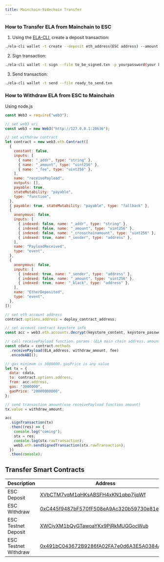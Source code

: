 ```yaml
---
title: Mainchain-Sidechain Transfer
---
```


### How to Transfer ELA from Mainchain to ESC

1. Using the [ELA-CLI](/api/mainchain/cli), create a deposit transaction:

```bash
./ela-cli wallet -t create --deposit eth_address(ESC address) --amount recharge_value(amount ela units) --fee recharge_fee(fee ela units)
```

2. Sign transaction:

```bash
./ela-cli wallet -t sign --file to_be_signed.txn -p yourpassword(your keystore password)
```

3. Send transaction:

```bash
./ela-cli wallet -t send --file ready_to_send.txn
```

### How to Withdraw ELA from ESC to Mainchain

Using node.js

<Tabs className="language-tabs" groupId="code-tabs">
  <TabItem value="🌐 JavaScript" >
  </TabItem>
</Tabs>

```js
const Web3 = require("web3");

// set web3 uri
const web3 = new Web3("http://127.0.0.1:20636");

// set withdraw contract
let contract = new web3.eth.Contract([
  {
    constant: false,
    inputs: [
      { name: "_addr", type: "string" },
      { name: "_amount", type: "uint256" },
      { name: "_fee", type: "uint256" },
    ],
    name: "receivePayload",
    outputs: [],
    payable: true,
    stateMutability: "payable",
    type: "function",
  },
  { payable: true, stateMutability: "payable", type: "fallback" },
  {
    anonymous: false,
    inputs: [
      { indexed: false, name: "_addr", type: "string" },
      { indexed: false, name: "_amount", type: "uint256" },
      { indexed: false, name: "_crosschainamount", type: "uint256" },
      { indexed: true, name: "_sender", type: "address" },
    ],
    name: "PayloadReceived",
    type: "event",
  },
  {
    anonymous: false,
    inputs: [
      { indexed: true, name: "_sender", type: "address" },
      { indexed: false, name: "_amount", type: "uint256" },
      { indexed: true, name: "_black", type: "address" },
    ],
    name: "EtherDeposited",
    type: "event",
  },
]);

// set eth account address
contract.options.address = deploy_contract_address;

// set account contract keystore info
const acc = web3.eth.accounts.decrypt(keystore_content, keystore_password);

// call receivePayload function，params：(ELA main chain address，amount(In ela up to convert wei 10000000000)，fee)
const cdata = contract.methods
  .receivePayload(ELA_address, withdraw_amount, fee)
  .encodeABI();

// gas minimum is 3000000，gasPrice is any value
let tx = {
  data: cdata,
  to: contract.options.address,
  from: acc.address,
  gas: "3000000",
  gasPrice: "20000000000",
};

// send transaction amount(use receivePayload function amount)
tx.value = withdraw_amount;

acc
  .signTransaction(tx)
  .then((res) => {
    console.log("coming");
    stx = res;
    console.log(stx.rawTransaction);
    web3.eth.sendSignedTransaction(stx.rawTransaction);
  })
  .then(console);
```

## Transfer Smart Contracts

| Description          | Address                                                                                                                         |
| -------------------- | ------------------------------------------------------------------------------------------------------------------------------- |
| ESC Deposit          | [XVbCTM7vqM1qHKsABSFH4xKN1qbp7ijpWf](https://blockchain.elastos.org/address/XVbCTM7vqM1qHKsABSFH4xKN1qbp7ijpWf)                 |
| ESC Withdraw         | [0xC445f9487bF570fF508eA9Ac320b59730e81e503](https://esc.elastos.io/address/0xC445f9487bF570fF508eA9Ac320b59730e81e503)         |
| ESC Testnet Deposit  | [XWCiyXM1bQyGTawoaYKx9PjRkMUGGocWub](https://blockchain-testnet.elastos.org/address/XWCiyXM1bQyGTawoaYKx9PjRkMUGGocWub)         |
| ESC Testnet Withdraw | [0x491bC043672B9286fA02FA7e0d6A3E5A0384A31A](https://esc-testnet.elastos.io/address/0x491bC043672B9286fA02FA7e0d6A3E5A0384A31A) |
